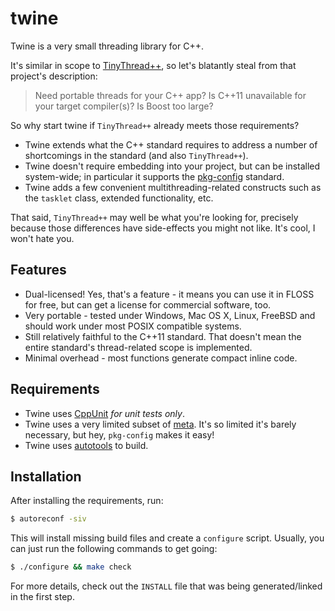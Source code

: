 twine
=====

Twine is a very small threading library for C++.

It's similar in scope to [TinyThread++](http://tinythreadpp.bitsnbites.eu/), so
let's blatantly steal from that project's description:

> Need portable threads for your C++ app? Is C++11 unavailable for your target
> compiler(s)? Is Boost too large?

So why start twine if `TinyThread++` already meets those requirements?

- Twine extends what the C++ standard requires to address a number of
  shortcomings in the standard (and also `TinyThread++`).
- Twine doesn't require embedding into your project, but can be installed
  system-wide; in particular it supports the
  [pkg-config](http://www.freedesktop.org/wiki/Software/pkg-config/) standard.
- Twine adds a few convenient multithreading-related constructs such as the
  `tasklet` class, extended functionality, etc.

That said, `TinyThread++` may well be what you're looking for, precisely because
those differences have side-effects you might not like. It's cool, I won't hate
you.


Features
--------

- Dual-licensed! Yes, that's a feature - it means you can use it in FLOSS for
  free, but can get a license for commercial software, too.
- Very portable - tested under Windows, Mac OS X, Linux, FreeBSD and should
  work under most POSIX compatible systems.
- Still relatively faithful to the C++11 standard. That doesn't mean the entire
  standard's thread-related scope is implemented.
- Minimal overhead - most functions generate compact inline code.


Requirements
------------

- Twine uses [CppUnit](http://cppunit.sourceforge.net) _for unit tests only_.
- Twine uses a very limited subset of [meta](https://github.com/unwesen/meta).
  It's so limited it's barely necessary, but hey, `pkg-config` makes it easy!
- Twine uses [autotools](http://www.gnu.org/software/automake/manual/html_node/Autotools-Introduction.html)
 to build.


Installation
------------

After installing the requirements, run:

```bash
$ autoreconf -siv
```

This will install missing build files and create a `configure` script. Usually, you can just run the
following commands to get going:

```bash
$ ./configure && make check
```

For more details, check out the `INSTALL` file that was being generated/linked in the first step.
